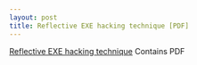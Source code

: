 ```yaml
---
layout: post
title: Reflective EXE hacking technique [PDF]
---
```


[Reflective EXE hacking technique](https://www.blackhat.com/docs/us-16/materials/us-16-Nipravsky-Certificate-Bypass-Hiding-And-Executing-Malware-From-A-Digitally-Signed-Executable-wp.pdf)
Contains PDF
